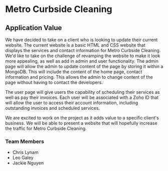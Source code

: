 # Metro Curbside Cleaning

## Application Value
We have decided to take on a client who is looking to update their current website. The current website is a basic HTML and CSS website that displays the services and contact information for Metro Curbside Cleaning. We'd like to take on the challenge of revamping the website to make it look more appealing, as well as add in admin and user functionality. The admin page will allow the admin to update content of the page by storing it within a MongoDB. This will include the content of the home page, contact information and pricing. This allows the admin to change content of the page without having to contact the developers. 

The user page will give users the capability of scheduling their services as well as pay their invoices. Each user will be associated with a Zoho ID that will allow the user to access their account information, including outstanding invoices and scheduled services. 

We are excited to work on the project as it adds value to a specific client's business. We will be able to present a website that will hopefully increase the traffic for Metro Curbside Cleaning. 

### Team Members
* Chris Lynam
* Leo Galey
* Jackie Nguyen